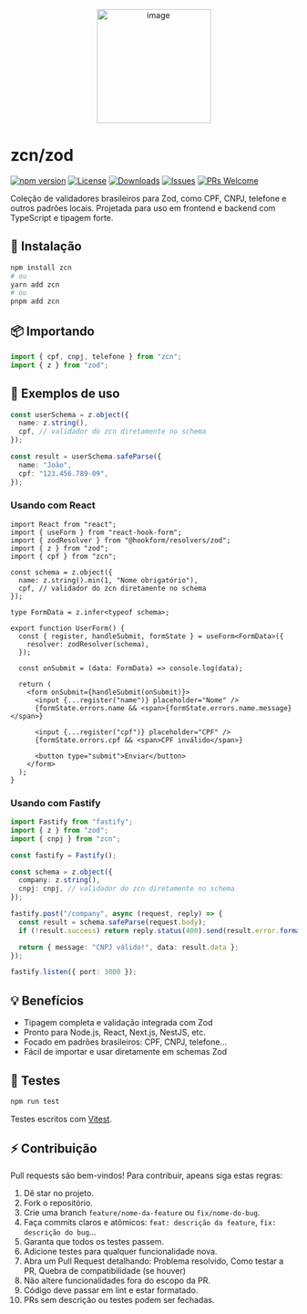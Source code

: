 <p align="center">
  <img align="center" width="200" height="200" alt="image" src="https://github.com/user-attachments/assets/b1343c5c-b2a5-4cb2-a81b-9811089dc36c" />
</p>

# zcn/zod

[![npm version](https://img.shields.io/npm/v/zcn?color=blue)](https://www.npmjs.com/package/zcn)
[![License](https://img.shields.io/npm/l/zcn)](LICENSE)
[![Downloads](https://img.shields.io/npm/dm/zcn)](https://www.npmjs.com/package/zcn)
[![Issues](https://img.shields.io/github/issues/your-username/zcn)](https://github.com/your-username/zcn/issues)
[![PRs Welcome](https://img.shields.io/badge/PRs-welcome-brightgreen)](https://github.com/your-username/zcn/pulls)

Coleção de validadores brasileiros para Zod, como CPF, CNPJ, telefone e outros padrões locais. 
Projetada para uso em frontend e backend com TypeScript e tipagem forte.

## 🚀 Instalação

```bash
npm install zcn
# ou
yarn add zcn
# ou
pnpm add zcn
```

## 📦 Importando

```ts
import { cpf, cnpj, telefone } from "zcn";
import { z } from "zod";
```

## 🧩 Exemplos de uso

```ts
const userSchema = z.object({
  name: z.string(),
  cpf, // validador do zcn diretamente no schema
});

const result = userSchema.safeParse({
  name: "João",
  cpf: "123.456.789-09",
});
```

### Usando com React

```tsx
import React from "react";
import { useForm } from "react-hook-form";
import { zodResolver } from "@hookform/resolvers/zod";
import { z } from "zod";
import { cpf } from "zcn";

const schema = z.object({
  name: z.string().min(1, "Nome obrigatório"),
  cpf, // validador do zcn diretamente no schema
});

type FormData = z.infer<typeof schema>;

export function UserForm() {
  const { register, handleSubmit, formState } = useForm<FormData>({
    resolver: zodResolver(schema),
  });

  const onSubmit = (data: FormData) => console.log(data);

  return (
    <form onSubmit={handleSubmit(onSubmit)}>
      <input {...register("name")} placeholder="Nome" />
      {formState.errors.name && <span>{formState.errors.name.message}</span>}

      <input {...register("cpf")} placeholder="CPF" />
      {formState.errors.cpf && <span>CPF inválido</span>}

      <button type="submit">Enviar</button>
    </form>
  );
}
```

### Usando com Fastify

```ts
import Fastify from "fastify";
import { z } from "zod";
import { cnpj } from "zcn";

const fastify = Fastify();

const schema = z.object({
  company: z.string(),
  cnpj: cnpj, // validador do zcn diretamente no schema
});

fastify.post("/company", async (request, reply) => {
  const result = schema.safeParse(request.body);
  if (!result.success) return reply.status(400).send(result.error.format());

  return { message: "CNPJ válido!", data: result.data };
});

fastify.listen({ port: 3000 });
```

## 💡 Benefícios

- Tipagem completa e validação integrada com Zod
- Pronto para Node.js, React, Next.js, NestJS, etc.
- Focado em padrões brasileiros: CPF, CNPJ, telefone...
- Fácil de importar e usar diretamente em schemas Zod

## 🧪 Testes

```bash
npm run test
```

Testes escritos com [Vitest](https://vitest.dev/).

## ⚡ Contribuição

Pull requests são bem-vindos! Para contribuir, apeans siga estas regras:

1. Dê star no projeto.
2. Fork o repositório.
3. Crie uma branch `feature/nome-da-feature` ou `fix/nome-do-bug`.
4. Faça commits claros e atômicos: `feat: descrição da feature`, `fix: descrição do bug`...
5. Garanta que todos os testes passem.
6. Adicione testes para qualquer funcionalidade nova.
7. Abra um Pull Request detalhando: Problema resolvido, Como testar a PR, Quebra de compatibilidade (se houver)
8. Não altere funcionalidades fora do escopo da PR.
9. Código deve passar em lint e estar formatado.
10. PRs sem descrição ou testes podem ser fechadas.

